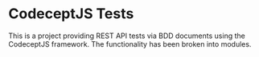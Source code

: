 # CodeceptJS Tests
This is a project providing REST API tests via BDD documents using the CodeceptJS framework.  The functionality has been broken into modules.